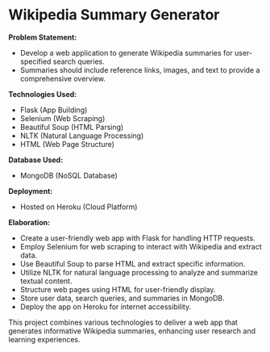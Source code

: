 # Wikipedia Summary Generator


**Problem Statement:**

- Develop a web application to generate Wikipedia summaries for user-specified search queries.
- Summaries should include reference links, images, and text to provide a comprehensive overview.

**Technologies Used:**

- Flask (App Building)
- Selenium (Web Scraping)
- Beautiful Soup (HTML Parsing)
- NLTK (Natural Language Processing)
- HTML (Web Page Structure)

**Database Used:**

- MongoDB (NoSQL Database)

**Deployment:**

- Hosted on Heroku (Cloud Platform)

**Elaboration:**

- Create a user-friendly web app with Flask for handling HTTP requests.
- Employ Selenium for web scraping to interact with Wikipedia and extract data.
- Use Beautiful Soup to parse HTML and extract specific information.
- Utilize NLTK for natural language processing to analyze and summarize textual content.
- Structure web pages using HTML for user-friendly display.
- Store user data, search queries, and summaries in MongoDB.
- Deploy the app on Heroku for internet accessibility.

This project combines various technologies to deliver a web app that generates informative Wikipedia summaries, enhancing user research and learning experiences.
